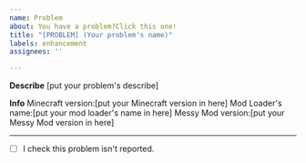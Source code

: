 ```yaml
---
name: Problem
about: You have a problem?Click this one!
title: "[PROBLEM] (Your problem's name)"
labels: enhancement
assignees: ''

---
```


**Describe**
[put your problem's describe]

**Info**
Minecraft version:[put your Minecraft version in here]
Mod Loader's name:[put your mod loader's name in here]
Messy Mod version:[put your Messy Mod version in here]       

---
<!-- "- [x]" is correct -->
- [ ] I check this problem isn't reported.
